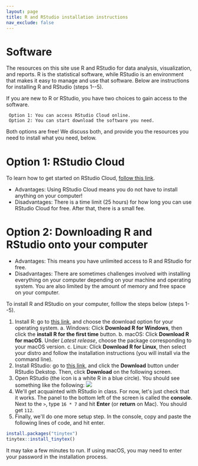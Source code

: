 ```yaml
---
layout: page
title: R and RStudio installation instructions
nav_exclude: false
---
```


# Software 

The resources on this site use R and RStudio for data analysis, visualization, and reports. R is the statistical software, while RStudio is an environment that makes it easy to manage and use that software. Below are instructions for installing R and RStudio (steps 1--5). 

If you are new to R or RStudio, you have two choices to gain access to the software.

     Option 1: You can access RStudio Cloud online.
     Option 2: You can start download the software you need.
     
Both options are free! We discuss both, and provide you the resources you need to install what you need, below. 

# Option 1: RStudio Cloud

To learn how to get started on RStudio Cloud, [follow this link](https://datafest-prep.github.io//slides/RStudioCloud.html). 

- Advantages: Using RStudio Cloud means you do not have to install anything on your computer! 
- Disadvantages: There is a time limit (25 hours) for how long you can use RStudio Cloud for free. After that, there is a small fee.

# Option 2: Downloading R and RStudio onto your computer

- Advantages: This means you have unlimited access to R and RStudio for free. 
- Disadvantages: There are sometimes challenges involved with installing everything on your computer depending on your machine and operating system. You are also limited by the amount of memory and free space on your computer. 

To install R and RStudio on your computer, folllow the steps below (steps 1--5). 

1. Install R: go to [this link](https://mirror.las.iastate.edu/CRAN/), and choose the download option for your operating system.
    a. Windows: Click **Download R for Windows**, then click the **install R for the first time** button.
    b. macOS: Click **Download R for macOS**. Under *Latest release*, choose the package corresponding to your macOS version.
    c. Linux: Click **Download R for Linux**, then select your distro and follow the installation instructions (you will install via the command line).
2. Install RStudio: go to [this link](https://www.rstudio.com/products/rstudio/download/), and click the **Download** button under RStudio Dekstop. Then, click **Download** on the following screen.
3. Open RStudio (the icon is a white R in a blue circle). You should see something like the following:
![](rstudio_image.jpeg)
4. We'll get acquainted with RStudio in class. For now, let's just check that it works. The panel to the bottom left of the screen is called the **console**. Next to the `>`, type `16 * 7` and hit **Enter** (or **return** on Mac). You should get `112`.
5. Finally, we'll do one more setup step. In the console, copy and paste the following lines of code, and hit enter.

```R
install.packages("tinytex")
tinytex::install_tinytex()
```

It may take a few minutes to run. If using macOS, you may need to enter your password in the installation process.
